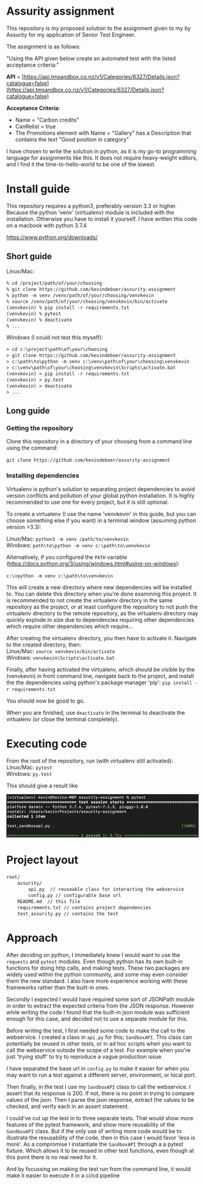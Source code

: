 # Assurity assignment 

This repository is my proposed solution to the assignment given to my by Assurity for my application of Senior Test Engineer.

The assignment is as follows: 

"Using the API given below create an automated test with the listed acceptance criteria:"

**API**  =  [https://api.tmsandbox.co.nz/v1/Categories/6327/Details.json?catalogue=false](https://api.tmsandbox.co.nz/v1/Categories/6327/Details.json?catalogue=false)

**Acceptance Criteria**:

-   Name = "Carbon credits"
-   CanRelist = true
-   The  Promotions  element with  Name = "Gallery" has a Description that contains the text "Good position in category"

I have chosen to write the solution in python, as it is my go-to programming language for assignments like this. It does not require heavy-weight editors, and I find it the time-to-hello-world to be one of the lowest. 

# Install guide

This repository requires a python3, preferably version 3.3 or higher. Because the python 'venv' (virtualenv) module is included with the installation. Otherwise you have to install it yourself. I have written this code on a macbook with python 3.7.4

https://www.python.org/downloads/

## Short guide
Linux/Mac:
```
% cd /project/path/of/your/choosing
% git clone https://github.com/kevindeboer/assurity-assignment
% python -m venv /venv/path/of/your/choosing/venvkevin
% source /venv/path/of/your/choosing/venvkevin/bin/activate
(venvkevin) % pip install -r requirements.txt
(venvkevin) % pytest
(venvkevin) % deactivate
% ...
```

Windows (I could not test this myself):
```
> cd c:\project\path\of\your\choosing
> git clone https://github.com/kevindeboer/assurity-assignment
> c:\path\to\python -m venv c:\venv\path\of\your\choosing\venvkevin
> c:\venv\path\of\your\choosing\venvkevin\Scripts\activate.bat
(venvkevin) > pip install -r requirements.txt
(venvkevin) > py.test
(venvkevin) > deactivate
> ...
```

## Long guide
### Getting the repository

Clone this repository in a directory of your choosing from a command line using the command: 

`git clone https://github.com/kevindeboer/assurity-assignment`

### Installing dependencies
Virtualenv is python's solution to separating project dependencies to avoid version conflicts and pollution of your global python installation. It is highly recommended to use one for every project, but it is still optional.

To create a virtualenv (I use the name 'venvkevin' in this guide, but you can choose something else if you want) in a terminal window (assuming python version >3.3):

Linux/Mac: `python3 -m venv /path/to/venvkevin`  
Windows: `path\to\python -m venv c:\path\to\venvkevin`

Alternatively, if you configured the  `PATH`  variable (https://docs.python.org/3/using/windows.html#using-on-windows):

`c:\>python -m venv c:\path\to\venvkevin`

This will create a new directory where new dependencies will be installed to. You can delete this directory when you're done examining this project. It is recommended to not create the virtualenv directory in the same repository as the project, or at least configure the repository to not push the virtualenv directory to the remote repository, as the virtualenv directory may quickly explode in size due to dependencies requiring other dependencies which require other dependencies which require...

After creating the virtualenv directory, you then have to activate it. Navigate to the created directory, then:  
Linux/Mac: `source venvkevin/bin/activate`  
Windows: `venvkevin\Scripts\activate.bat`

Finally, after having activated the virtualenv, which should be visible by the (venvkevin) in front command line, navigate back to the project, and install the the dependencies using python's package manager 'pip':
`pip install -r requirements.txt`

You should now be good to go.

When you are finished, use `deactivate` in the terminal to deactivate the virtualenv (or close the terminal completely). 

# Executing code

From the root of the repository, run (with virtualenv still activated):  
Linux/Mac: `pytest`  
Windows: `py.test`

This should give a result like

![](screenshot.png)

# Project layout
```
root/
    assurity/
        api.py  // reuseable class for interacting the webservice
        config.py // configurable base url
    README.md  // this file
    requirements.txt // contains project dependencies
    test_assurity.py // contains the test
```
# Approach

After deciding on python, I immediately knew I would want to use the `requests` and `pytest` modules. Even though python has its own built-in functions for doing http calls, and making tests. These two packages are widely used within the python community, and some may even consider them the new standard. I also have more experience working with these frameworks rather than the built-in ones.

Secondly I expected I would have required some sort of JSONPath module in order to extract the expected criteria from the JSON response. However while writing the code I found that the built-in json module was sufficient enough for this case, and decided not to use a separate module for this.

Before writing the test, I first needed some code to make the call to the webservice. I created a class in `api.py` for this; `SandboxAPI`. This class can potentially be reused in other tests, or in ad hoc scripts when you want to call the webservice outside the scope of a test. For example when you're just 'trying stuff' to try to reproduce a vague production issue. 

I have separated the base url in `config.py` to make it easier for when you may want to run a test against a different server, environment, or local port. 

Then finally, in the test I use my `SandboxAPI` class to call the webservice. I assert that its response is 200. If not, there is no point in trying to compare values of the json. Then I parse the json response, extract the values to be checked, and verify each in an assert statement.

I could've cut up the test in to three separate tests. That would show more features of the pytest framework, and show more reusability of the `SandboxAPI` class. But if the only use of writing more code would be to illustrate the resusability of the code, then in this case I would favor 'less is more'. As a compromise I instantiate the `SandboxAPI` through a a pytest fixture. Which allows it to be reused in other test functions, even though at this point there is no real need for it.

And by focussing on making the test run from the command line, it would make it easier to execute it in a ci/cd pipeline


